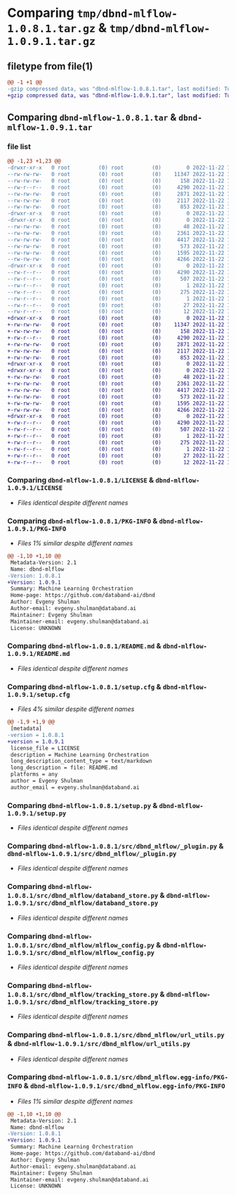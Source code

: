 # Comparing `tmp/dbnd-mlflow-1.0.8.1.tar.gz` & `tmp/dbnd-mlflow-1.0.9.1.tar.gz`

## filetype from file(1)

```diff
@@ -1 +1 @@
-gzip compressed data, was "dbnd-mlflow-1.0.8.1.tar", last modified: Tue Nov 22 15:16:23 2022, max compression
+gzip compressed data, was "dbnd-mlflow-1.0.9.1.tar", last modified: Tue Nov 22 16:26:47 2022, max compression
```

## Comparing `dbnd-mlflow-1.0.8.1.tar` & `dbnd-mlflow-1.0.9.1.tar`

### file list

```diff
@@ -1,23 +1,23 @@
-drwxr-xr-x   0 root         (0) root         (0)        0 2022-11-22 15:16:23.044517 dbnd-mlflow-1.0.8.1/
--rw-rw-rw-   0 root         (0) root         (0)    11347 2022-11-22 15:16:09.000000 dbnd-mlflow-1.0.8.1/LICENSE
--rw-rw-rw-   0 root         (0) root         (0)      158 2022-11-22 15:16:09.000000 dbnd-mlflow-1.0.8.1/MANIFEST.in
--rw-r--r--   0 root         (0) root         (0)     4290 2022-11-22 15:16:23.044517 dbnd-mlflow-1.0.8.1/PKG-INFO
--rw-rw-rw-   0 root         (0) root         (0)     2871 2022-11-22 15:16:09.000000 dbnd-mlflow-1.0.8.1/README.md
--rw-rw-rw-   0 root         (0) root         (0)     2117 2022-11-22 15:16:23.045517 dbnd-mlflow-1.0.8.1/setup.cfg
--rw-rw-rw-   0 root         (0) root         (0)      853 2022-11-22 15:16:09.000000 dbnd-mlflow-1.0.8.1/setup.py
-drwxr-xr-x   0 root         (0) root         (0)        0 2022-11-22 15:16:23.041517 dbnd-mlflow-1.0.8.1/src/
-drwxr-xr-x   0 root         (0) root         (0)        0 2022-11-22 15:16:23.043517 dbnd-mlflow-1.0.8.1/src/dbnd_mlflow/
--rw-rw-rw-   0 root         (0) root         (0)       48 2022-11-22 15:16:09.000000 dbnd-mlflow-1.0.8.1/src/dbnd_mlflow/__init__.py
--rw-rw-rw-   0 root         (0) root         (0)     2361 2022-11-22 15:16:09.000000 dbnd-mlflow-1.0.8.1/src/dbnd_mlflow/_plugin.py
--rw-rw-rw-   0 root         (0) root         (0)     4417 2022-11-22 15:16:09.000000 dbnd-mlflow-1.0.8.1/src/dbnd_mlflow/databand_store.py
--rw-rw-rw-   0 root         (0) root         (0)      573 2022-11-22 15:16:09.000000 dbnd-mlflow-1.0.8.1/src/dbnd_mlflow/mlflow_config.py
--rw-rw-rw-   0 root         (0) root         (0)     1595 2022-11-22 15:16:09.000000 dbnd-mlflow-1.0.8.1/src/dbnd_mlflow/tracking_store.py
--rw-rw-rw-   0 root         (0) root         (0)     4266 2022-11-22 15:16:09.000000 dbnd-mlflow-1.0.8.1/src/dbnd_mlflow/url_utils.py
-drwxr-xr-x   0 root         (0) root         (0)        0 2022-11-22 15:16:23.044517 dbnd-mlflow-1.0.8.1/src/dbnd_mlflow.egg-info/
--rw-r--r--   0 root         (0) root         (0)     4290 2022-11-22 15:16:23.000000 dbnd-mlflow-1.0.8.1/src/dbnd_mlflow.egg-info/PKG-INFO
--rw-r--r--   0 root         (0) root         (0)      507 2022-11-22 15:16:23.000000 dbnd-mlflow-1.0.8.1/src/dbnd_mlflow.egg-info/SOURCES.txt
--rw-r--r--   0 root         (0) root         (0)        1 2022-11-22 15:16:23.000000 dbnd-mlflow-1.0.8.1/src/dbnd_mlflow.egg-info/dependency_links.txt
--rw-r--r--   0 root         (0) root         (0)      275 2022-11-22 15:16:23.000000 dbnd-mlflow-1.0.8.1/src/dbnd_mlflow.egg-info/entry_points.txt
--rw-r--r--   0 root         (0) root         (0)        1 2022-11-22 15:16:23.000000 dbnd-mlflow-1.0.8.1/src/dbnd_mlflow.egg-info/not-zip-safe
--rw-r--r--   0 root         (0) root         (0)       27 2022-11-22 15:16:23.000000 dbnd-mlflow-1.0.8.1/src/dbnd_mlflow.egg-info/requires.txt
--rw-r--r--   0 root         (0) root         (0)       12 2022-11-22 15:16:23.000000 dbnd-mlflow-1.0.8.1/src/dbnd_mlflow.egg-info/top_level.txt
+drwxr-xr-x   0 root         (0) root         (0)        0 2022-11-22 16:26:47.039749 dbnd-mlflow-1.0.9.1/
+-rw-rw-rw-   0 root         (0) root         (0)    11347 2022-11-22 16:26:26.000000 dbnd-mlflow-1.0.9.1/LICENSE
+-rw-rw-rw-   0 root         (0) root         (0)      158 2022-11-22 16:26:26.000000 dbnd-mlflow-1.0.9.1/MANIFEST.in
+-rw-r--r--   0 root         (0) root         (0)     4290 2022-11-22 16:26:47.039749 dbnd-mlflow-1.0.9.1/PKG-INFO
+-rw-rw-rw-   0 root         (0) root         (0)     2871 2022-11-22 16:26:26.000000 dbnd-mlflow-1.0.9.1/README.md
+-rw-rw-rw-   0 root         (0) root         (0)     2117 2022-11-22 16:26:47.040749 dbnd-mlflow-1.0.9.1/setup.cfg
+-rw-rw-rw-   0 root         (0) root         (0)      853 2022-11-22 16:26:26.000000 dbnd-mlflow-1.0.9.1/setup.py
+drwxr-xr-x   0 root         (0) root         (0)        0 2022-11-22 16:26:47.034749 dbnd-mlflow-1.0.9.1/src/
+drwxr-xr-x   0 root         (0) root         (0)        0 2022-11-22 16:26:47.037749 dbnd-mlflow-1.0.9.1/src/dbnd_mlflow/
+-rw-rw-rw-   0 root         (0) root         (0)       48 2022-11-22 16:26:26.000000 dbnd-mlflow-1.0.9.1/src/dbnd_mlflow/__init__.py
+-rw-rw-rw-   0 root         (0) root         (0)     2361 2022-11-22 16:26:26.000000 dbnd-mlflow-1.0.9.1/src/dbnd_mlflow/_plugin.py
+-rw-rw-rw-   0 root         (0) root         (0)     4417 2022-11-22 16:26:26.000000 dbnd-mlflow-1.0.9.1/src/dbnd_mlflow/databand_store.py
+-rw-rw-rw-   0 root         (0) root         (0)      573 2022-11-22 16:26:26.000000 dbnd-mlflow-1.0.9.1/src/dbnd_mlflow/mlflow_config.py
+-rw-rw-rw-   0 root         (0) root         (0)     1595 2022-11-22 16:26:26.000000 dbnd-mlflow-1.0.9.1/src/dbnd_mlflow/tracking_store.py
+-rw-rw-rw-   0 root         (0) root         (0)     4266 2022-11-22 16:26:26.000000 dbnd-mlflow-1.0.9.1/src/dbnd_mlflow/url_utils.py
+drwxr-xr-x   0 root         (0) root         (0)        0 2022-11-22 16:26:47.039749 dbnd-mlflow-1.0.9.1/src/dbnd_mlflow.egg-info/
+-rw-r--r--   0 root         (0) root         (0)     4290 2022-11-22 16:26:46.000000 dbnd-mlflow-1.0.9.1/src/dbnd_mlflow.egg-info/PKG-INFO
+-rw-r--r--   0 root         (0) root         (0)      507 2022-11-22 16:26:46.000000 dbnd-mlflow-1.0.9.1/src/dbnd_mlflow.egg-info/SOURCES.txt
+-rw-r--r--   0 root         (0) root         (0)        1 2022-11-22 16:26:46.000000 dbnd-mlflow-1.0.9.1/src/dbnd_mlflow.egg-info/dependency_links.txt
+-rw-r--r--   0 root         (0) root         (0)      275 2022-11-22 16:26:46.000000 dbnd-mlflow-1.0.9.1/src/dbnd_mlflow.egg-info/entry_points.txt
+-rw-r--r--   0 root         (0) root         (0)        1 2022-11-22 16:26:46.000000 dbnd-mlflow-1.0.9.1/src/dbnd_mlflow.egg-info/not-zip-safe
+-rw-r--r--   0 root         (0) root         (0)       27 2022-11-22 16:26:46.000000 dbnd-mlflow-1.0.9.1/src/dbnd_mlflow.egg-info/requires.txt
+-rw-r--r--   0 root         (0) root         (0)       12 2022-11-22 16:26:46.000000 dbnd-mlflow-1.0.9.1/src/dbnd_mlflow.egg-info/top_level.txt
```

### Comparing `dbnd-mlflow-1.0.8.1/LICENSE` & `dbnd-mlflow-1.0.9.1/LICENSE`

 * *Files identical despite different names*

### Comparing `dbnd-mlflow-1.0.8.1/PKG-INFO` & `dbnd-mlflow-1.0.9.1/PKG-INFO`

 * *Files 1% similar despite different names*

```diff
@@ -1,10 +1,10 @@
 Metadata-Version: 2.1
 Name: dbnd-mlflow
-Version: 1.0.8.1
+Version: 1.0.9.1
 Summary: Machine Learning Orchestration
 Home-page: https://github.com/databand-ai/dbnd
 Author: Evgeny Shulman
 Author-email: evgeny.shulman@databand.ai
 Maintainer: Evgeny Shulman
 Maintainer-email: evgeny.shulman@databand.ai
 License: UNKNOWN
```

### Comparing `dbnd-mlflow-1.0.8.1/README.md` & `dbnd-mlflow-1.0.9.1/README.md`

 * *Files identical despite different names*

### Comparing `dbnd-mlflow-1.0.8.1/setup.cfg` & `dbnd-mlflow-1.0.9.1/setup.cfg`

 * *Files 4% similar despite different names*

```diff
@@ -1,9 +1,9 @@
 [metadata]
-version = 1.0.8.1
+version = 1.0.9.1
 license_file = LICENSE
 description = Machine Learning Orchestration
 long_description_content_type = text/markdown
 long_description = file: README.md
 platforms = any
 author = Evgeny Shulman
 author_email = evgeny.shulman@databand.ai
```

### Comparing `dbnd-mlflow-1.0.8.1/setup.py` & `dbnd-mlflow-1.0.9.1/setup.py`

 * *Files identical despite different names*

### Comparing `dbnd-mlflow-1.0.8.1/src/dbnd_mlflow/_plugin.py` & `dbnd-mlflow-1.0.9.1/src/dbnd_mlflow/_plugin.py`

 * *Files identical despite different names*

### Comparing `dbnd-mlflow-1.0.8.1/src/dbnd_mlflow/databand_store.py` & `dbnd-mlflow-1.0.9.1/src/dbnd_mlflow/databand_store.py`

 * *Files identical despite different names*

### Comparing `dbnd-mlflow-1.0.8.1/src/dbnd_mlflow/mlflow_config.py` & `dbnd-mlflow-1.0.9.1/src/dbnd_mlflow/mlflow_config.py`

 * *Files identical despite different names*

### Comparing `dbnd-mlflow-1.0.8.1/src/dbnd_mlflow/tracking_store.py` & `dbnd-mlflow-1.0.9.1/src/dbnd_mlflow/tracking_store.py`

 * *Files identical despite different names*

### Comparing `dbnd-mlflow-1.0.8.1/src/dbnd_mlflow/url_utils.py` & `dbnd-mlflow-1.0.9.1/src/dbnd_mlflow/url_utils.py`

 * *Files identical despite different names*

### Comparing `dbnd-mlflow-1.0.8.1/src/dbnd_mlflow.egg-info/PKG-INFO` & `dbnd-mlflow-1.0.9.1/src/dbnd_mlflow.egg-info/PKG-INFO`

 * *Files 1% similar despite different names*

```diff
@@ -1,10 +1,10 @@
 Metadata-Version: 2.1
 Name: dbnd-mlflow
-Version: 1.0.8.1
+Version: 1.0.9.1
 Summary: Machine Learning Orchestration
 Home-page: https://github.com/databand-ai/dbnd
 Author: Evgeny Shulman
 Author-email: evgeny.shulman@databand.ai
 Maintainer: Evgeny Shulman
 Maintainer-email: evgeny.shulman@databand.ai
 License: UNKNOWN
```

